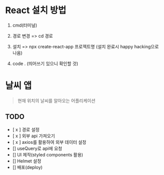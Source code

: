 # React 설치 방법

1. cmd(터미널)
2. 경로 변경
   => cd 경로
3. 설치
   => npx create-react-app 프로젝트명
   (설치 완료시 happy hacking으로 나옴)

4. code .
   (띄어쓰기 있으니 확인할 것)

# 날씨 앱

> 현재 위치의 날씨를 알아오는 어플리케이션

## TODO

- [ x ] 경로 설정
- [ x ] 외부 api 가져오기
- [ x ] axios를 활용하여 외부 데이터 설정
- [] useQuery로 api에 요청
- [] UI 제작(styled components 활용)
- [] Helmet 설정
- [] 배포(deploy)

<!-- npm i react-router-dom -->
<!-- npm i react-helmet -->
<!-- npm i axios -->
